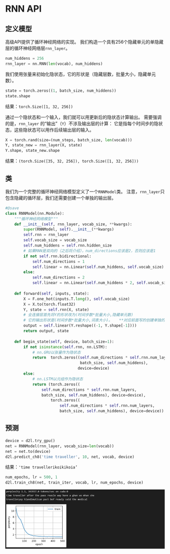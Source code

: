 # RNN API

## 定义模型

高级API提供了循环神经网络的实现。 我们构造一个具有256个隐藏单元的单隐藏层的循环神经网络层`rnn_layer`。

```python
num_hiddens = 256
rnn_layer = nn.RNN(len(vocab), num_hiddens)
```

我们使用张量来初始化隐状态，它的形状是（隐藏层数，批量大小，隐藏单元数）。

```python
state = torch.zeros((1, batch_size, num_hiddens))
state.shape
```

结果：`torch.Size([1, 32, 256])`

通过一个隐状态和一个输入，我们就可以用更新后的隐状态计算输出。 需要强调的是，`rnn_layer`
的“输出”（`Y`）不涉及输出层的计算： 它是指每个时间步的隐状态，这些隐状态可以用作后续输出层的输入。

```python
X = torch.rand(size=(num_steps, batch_size, len(vocab)))
Y, state_new = rnn_layer(X, state)
Y.shape, state_new.shape
```

结果：`(torch.Size([35, 32, 256]), torch.Size([1, 32, 256]))`

## 类

我们为一个完整的循环神经网络模型定义了一个`RNNModel`类。 注意，`rnn_layer`只包含隐藏的循环层，我们还需要创建一个单独的输出层。

```python
#@save
class RNNModel(nn.Module):
    """循环神经网络模型"""
    def __init__(self, rnn_layer, vocab_size, **kwargs):
        super(RNNModel, self).__init__(**kwargs)
        self.rnn = rnn_layer
        self.vocab_size = vocab_size
        self.num_hiddens = self.rnn.hidden_size
        # 如果RNN是双向的（之后将介绍），num_directions应该是2，否则应该是1
        if not self.rnn.bidirectional:
            self.num_directions = 1
            self.linear = nn.Linear(self.num_hiddens, self.vocab_size)
        else:
            self.num_directions = 2
            self.linear = nn.Linear(self.num_hiddens * 2, self.vocab_size)

    def forward(self, inputs, state):
        X = F.one_hot(inputs.T.long(), self.vocab_size)
        X = X.to(torch.float32)
        Y, state = self.rnn(X, state)
        # 全连接层首先将Y的形状改为(时间步数*批量大小,隐藏单元数)
        # 它的输出形状是(时间步数*批量大小,词表大小)。   **对应前面写的创建单独的输出层**
        output = self.linear(Y.reshape((-1, Y.shape[-1])))
        return output, state

    def begin_state(self, device, batch_size=1):
        if not isinstance(self.rnn, nn.LSTM):
            # nn.GRU以张量作为隐状态
            return  torch.zeros((self.num_directions * self.rnn.num_layers,
                                 batch_size, self.num_hiddens),
                                device=device)
        else:
            # nn.LSTM以元组作为隐状态
            return (torch.zeros((
                self.num_directions * self.rnn.num_layers,
                batch_size, self.num_hiddens), device=device),
                    torch.zeros((
                        self.num_directions * self.rnn.num_layers,
                        batch_size, self.num_hiddens), device=device))
```

## 预测

```python
device = d2l.try_gpu()
net = RNNModel(rnn_layer, vocab_size=len(vocab))
net = net.to(device)
d2l.predict_ch8('time traveller', 10, net, vocab, device)
```

结果：`'time travellerikoikikoia’`

```python
num_epochs, lr = 500, 1
d2l.train_ch8(net, train_iter, vocab, lr, num_epochs, device)
```

![Untitled](RNN%20API%20013b5e427c1549938d679abcfaa641a3/Untitled.png)